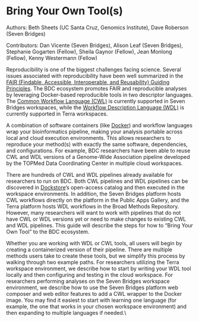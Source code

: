 # Bring Your Own Tool(s)

Authors: Beth Sheets (UC Santa Cruz, Genomics Institute), Dave Roberson (Seven Bridges)&#x20;

Contributors: Dan Vicente (Seven Bridges), Alison Leaf (Seven Bridges), Stephanie Gogarten (Fellow), Sheila Gaynor (Fellow), Jean Monlong (Fellow), Kenny Westermann (Fellow)

Reproducibility is one of the biggest challenges facing science. Several issues associated with reproducibility have been well summarized in the [FAIR (Findable, Accessible, Interoperable, and Reusability) Guiding Principles](https://www.ncbi.nlm.nih.gov/pmc/articles/PMC4792175/).  The BDC ecosystem promotes FAIR and reproducible analyses by leveraging Docker-based reproducible tools in two descriptor languages. The [Common Workflow Language (CWL)](https://www.commonwl.org/) is currently supported in Seven Bridges workspaces, while the [Workflow Description Language (WDL)](https://openwdl.org/) is currently supported in Terra workspaces.&#x20;

A combination of software containers (like [Docker](https://www.docker.com/)) and workflow languages wrap your bioinformatics pipeline, making your analysis portable across local and cloud execution environments. This allows researchers to reproduce your method(s) with exactly the same software, dependencies, and configurations. For example, BDC researchers have been able to reuse CWL and WDL versions of a Genome-Wide Association pipeline developed by the TOPMed Data Coordinating Center in multiple cloud workspaces.&#x20;

There are hundreds of CWL and WDL pipelines already available for researchers to run on BDC. Both CWL pipelines and WDL pipelines can be discovered in [Dockstore](https://dockstore.org/)’s open-access catalog and then executed in the workspace environments. In addition, the Seven Bridges platform hosts CWL workflows directly on the platform in the Public Apps Gallery, and the Terra platform hosts WDL workflows in the Broad Methods Repository. However, many researchers will want to work with pipelines that do not have CWL or WDL versions yet or need to make changes to existing CWL and WDL pipelines. This guide will describe the steps for how to “Bring Your Own Tool” to the BDC ecosystem.

Whether you are working with WDL or CWL tools, all users will begin by creating a containerized version of their pipeline. There are multiple methods users take to create these tools, but we simplify this process by walking through two example paths. For researchers utilizing the Terra workspace environment, we describe how to start by writing your WDL tool locally and then configuring and testing in the cloud workspace. For researchers performing analyses on the Seven Bridges workspace environment, we describe how to use the Seven Bridges platform web composer and web editor features to add a CWL wrapper to the Docker image. You may find it easiest to start with learning one language (for example, the one that works in your chosen workspace environment) and then expanding to multiple languages if needed.\
